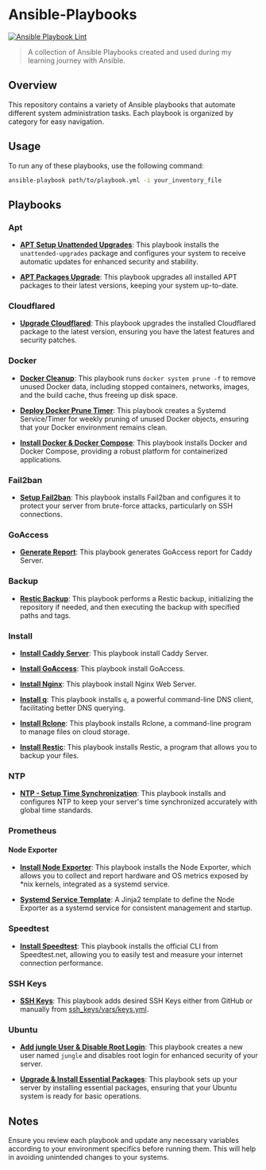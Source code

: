 # Ansible-Playbooks

[![Ansible Playbook Lint](https://github.com/crazyuploader/Ansible-Playbooks/actions/workflows/ansible-lint.yml/badge.svg)](https://github.com/crazyuploader/Ansible-Playbooks/actions/workflows/ansible-lint.yml)

> A collection of Ansible Playbooks created and used during my learning journey with Ansible.

## Overview

This repository contains a variety of Ansible playbooks that automate different system administration tasks. Each playbook is organized by category for easy navigation.

## Usage

To run any of these playbooks, use the following command:

```bash
ansible-playbook path/to/playbook.yml -i your_inventory_file
```

## Playbooks

### Apt

- **[APT Setup Unattended Upgrades](apt/setup-unattended-upgrades.yml)**:
  This playbook installs the `unattended-upgrades` package and configures your system to receive automatic updates for enhanced security and stability.

- **[APT Packages Upgrade](apt/upgrade.yml)**:
  This playbook upgrades all installed APT packages to their latest versions, keeping your system up-to-date.

### Cloudflared

- **[Upgrade Cloudflared](cloudflared/upgrade.yml)**:
  This playbook upgrades the installed Cloudflared package to the latest version, ensuring you have the latest features and security patches.

### Docker

- **[Docker Cleanup](docker/cleanup.yml)**:
  This playbook runs `docker system prune -f` to remove unused Docker data, including stopped containers, networks, images, and the build cache, thus freeing up disk space.

- **[Deploy Docker Prune Timer](docker/deploy-docker-prune-timer.yml)**:
  This playbook creates a Systemd Service/Timer for weekly pruning of unused Docker objects, ensuring that your Docker environment remains clean.

- **[Install Docker & Docker Compose](docker/install.yml)**:
  This playbook installs Docker and Docker Compose, providing a robust platform for containerized applications.

### Fail2ban

- **[Setup Fail2ban](fail2ban/install-and-configure.yml)**:
  This playbook installs Fail2ban and configures it to protect your server from brute-force attacks, particularly on SSH connections.

### GoAccess

- **[Generate Report](goaccess/generate_report.yml)**:
  This playbook generates GoAccess report for Caddy Server.

### Backup

- **[Restic Backup](backup/restic_backup.yml)**:
  This playbook performs a Restic backup, initializing the repository if needed, and then executing the backup with specified paths and tags.

### Install

- **[Install Caddy Server](install/install-caddy-server.yml)**:
  This playbook install Caddy Server.

- **[Install GoAccess](install/install-goacess.yml)**:
  This playbook install GoAccess.

- **[Install Nginx](install/install-nginx.yml)**:
  This playbook install Nginx Web Server.

- **[Install q](install/install-q.yml)**:
  This playbook installs `q`, a powerful command-line DNS client, facilitating better DNS querying.

- **[Install Rclone](install/install-rclone.yml)**:
  This playbook installs Rclone, a command-line program to manage files on cloud storage.

- **[Install Restic](install/install-restic.yml)**:
  This playbook installs Restic, a program that allows you to backup your files.

### NTP

- **[NTP - Setup Time Synchronization](ntp/install-and-configure.yml)**:
  This playbook installs and configures NTP to keep your server's time synchronized accurately with global time standards.

### Prometheus

#### Node Exporter

- **[Install Node Exporter](prometheus/node_exporter/install.yml)**:
  This playbook installs the Node Exporter, which allows you to collect and report hardware and OS metrics exposed by \*nix kernels, integrated as a systemd service.

- **[Systemd Service Template](prometheus/node_exporter/node_exporter.service.j2)**:
  A Jinja2 template to define the Node Exporter as a systemd service for consistent management and startup.

### Speedtest

- **[Install Speedtest](speedtest/install.yml)**:
  This playbook installs the official CLI from Speedtest.net, allowing you to easily test and measure your internet connection performance.

### SSH Keys

- **[SSH Keys](ssh_keys/add_key.yml)**:
  This playbook adds desired SSH Keys either from GitHub or manually from [ssh_keys/vars/keys.yml](ssh_keys/vars/keys.yml).

### Ubuntu

- **[Add jungle User & Disable Root Login](ubuntu/jungle.yml)**:
  This playbook creates a new user named `jungle` and disables root login for enhanced security of your server.

- **[Upgrade & Install Essential Packages](ubuntu/basic_system_provision.yml)**:
  This playbook sets up your server by installing essential packages, ensuring that your Ubuntu system is ready for basic operations.

## Notes

Ensure you review each playbook and update any necessary variables according to your environment specifics before running them. This will help in avoiding unintended changes to your systems.
